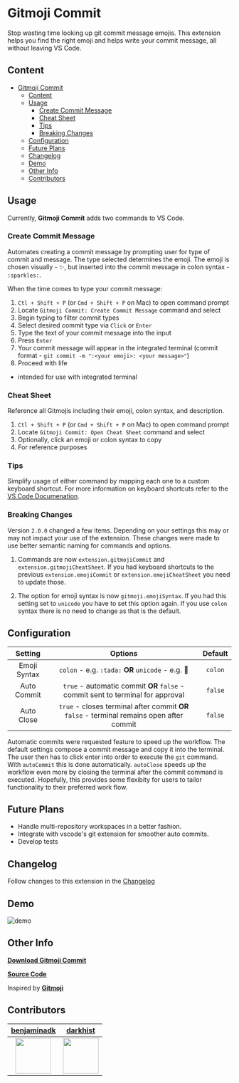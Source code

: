 # Gitmoji Commit

Stop wasting time looking up git commit message emojis. This extension helps you find the right emoji and helps write your commit message, all without leaving VS Code.

## Content

- [Gitmoji Commit](#gitmoji-commit)
  - [Content](#content)
  - [Usage](#usage)
    - [Create Commit Message](#create-commit-message)
    - [Cheat Sheet](#cheat-sheet)
    - [Tips](#tips)
    - [Breaking Changes](#breaking-changes)
  - [Configuration](#configuration)
  - [Future Plans](#future-plans)
  - [Changelog](#changelog)
  - [Demo](#demo)
  - [Other Info](#other-info)
  - [Contributors](#contributors)

## Usage

Currently, **Gitmoji Commit** adds two commands to VS Code.

### Create Commit Message

Automates creating a commit message by prompting user for type of commit and message. The type selected determines the emoji. The emoji is chosen visually - ✨, but inserted into the commit message in colon syntax - `:sparkles:`.

When the time comes to type your commit message:

1. `Ctl + Shift + P` (or `Cmd + Shift + P` on Mac) to open command prompt
2. Locate `Gitmoji Commit: Create Commit Message` command and select
3. Begin typing to filter commit types
4. Select desired commit type via `Click` or `Enter`
5. Type the text of your commit message into the input
6. Press `Enter`
7. Your commit message will appear in the integrated terminal (commit format - `git commit -m ":<your emoji>: <your message>"`)
8. Proceed with life

- intended for use with integrated terminal

### Cheat Sheet

Reference all Gitmojis including their emoji, colon syntax, and description.

1. `Ctl + Shift + P` (or `Cmd + Shift + P` on Mac) to open command prompt
2. Locate `Gitmoji Commit: Open Cheat Sheet` command and select
3. Optionally, click an emoji or colon syntax to copy
4. For reference purposes

### Tips

Simplify usage of either command by mapping each one to a custom keyboard shortcut. For more information on keyboard shortcuts refer to the [VS Code Documenation](https://code.visualstudio.com/docs/getstarted/keybindings#_keyboard-shortcuts-editor).

### Breaking Changes

Version `2.0.0` changed a few items. Depending on your settings this may or may not impact your use of the extension. These changes were made to use better semantic naming for commands and options.

1. Commands are now `extension.gitmojiCommit` and `extension.gitmojiCheatSheet`. If you had keyboard shortcuts to the previous `extension.emojiCommit` or `extension.emojiCheatSheet` you need to update those.

2. The option for emoji syntax is now `gitmoji.emojiSyntax`. If you had this setting set to `unicode` you have to set this option again. If you use `colon` syntax there is no need to change as that is the default.

## Configuration

|   Setting    |                                          Options                                          | Default |
| :----------: | :---------------------------------------------------------------------------------------: | :-----: |
| Emoji Syntax |                    `colon` - e.g. `:tada:` **OR** `unicode` - e.g. 🎉                     | `colon` |
| Auto Commit  |      `true` - automatic commit **OR** `false` - commit sent to terminal for approval      | `false` |
|  Auto Close  | `true` - closes terminal after commit **OR** `false` - terminal remains open after commit | `false` |

Automatic commits were requested feature to speed up the workflow. The default settings compose a commit message and copy it into the terminal. The user then has to click enter into order to execute the `git` command. With `autoCommit` this is done automatically. `autoClose` speeds up the workflow even more by closing the terminal after the commit command is executed. Hopefully, this provides some flexibity for users to tailor functionality to their preferred work flow.

## Future Plans

- Handle multi-repository workspaces in a better fashion.
- Integrate with vscode's git extension for smoother auto commits.
- Develop tests

## Changelog

Follow changes to this extension in the [Changelog](https://github.com/benjaminadk/emojigit/blob/master/CHANGELOG.md)

## Demo

![demo](https://res.cloudinary.com/benjaminadk/image/upload/v1546353734/portfolio/gitmoji-3.gif)

## Other Info

[**Download Gitmoji Commit**](https://marketplace.visualstudio.com/items?itemName=benjaminadk.emojis4git)

[**Source Code**](https://github.com/benjaminadk/emojigit)

Inspired by [**Gitmoji**](https://gitmoji.carloscuesta.me/)

## Contributors

|                                [**benjaminadk**](https://github.com/benjaminadk)                                |                                 [**darkhist**](https://github.com/darkhist)                                  |
| :-------------------------------------------------------------------------------------------------------------: | :----------------------------------------------------------------------------------------------------------: |
| [<img src="https://avatars2.githubusercontent.com/u/28043421?s=80" width="80">](https://github.com/benjaminadk) | [<img src="https://avatars2.githubusercontent.com/u/11217831?s=80" width="80">](https://github.com/darkhist) |
